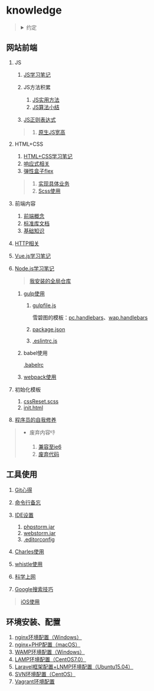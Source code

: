 # knowledge

><details>
><summary>约定</summary>
>
>1. 仓库定位：个人学习心得笔记
>2. 个别含义
>
>    1. `+`、`-`含义
>
>        兼容ie8+：包括ie8以及高于ie8的ie浏览器；兼容ie8-：包括ie8以及低于ie8的ie浏览器。
>    2. 变量命名含义
>
>        1. `dom`为JS对象，`$dom`为jQuery（或Zepto）对象。
>        2. `obj`为对象，`arr`为数组。
></details>

## 网站前端

1. JS

    1. [JS学习笔记](./网站前端/JS学习笔记/README.md)
    2. JS方法积累

        1. [JS实用方法](./网站前端/JS方法积累/实用方法/README.md)
        2. [JS算法小结](./网站前端/JS方法积累/算法小结/README.md)
    3. [JS正则表达式](./网站前端/JS正则表达式/README.md)
    >1. [原生JS宽高](./网站前端/JS学习笔记/原生JS宽高.md)
2. HTML+CSS

    1. [HTML+CSS学习笔记](./网站前端/HTML+CSS学习笔记/README.md)
    2. [响应式相关](./网站前端/HTML+CSS学习笔记/响应式相关.md)
    3. [弹性盒子flex](./网站前端/HTML+CSS学习笔记/弹性盒子.md)
    >1. [实现具体业务](./网站前端/HTML+CSS学习笔记/实现具体业务.md)
    >2. [Scss使用](./网站前端/Scss使用/README.md)
3. 前端内容

    1. [前端概念](./网站前端/前端内容/README.md)
    2. [标准库文档](./网站前端/前端内容/标准库文档.md)
    3. [基础知识](./网站前端/前端内容/基础知识.md)
4. [HTTP相关](./网站前端/HTTP相关/README.md)
5. [Vue.js学习笔记](./网站前端/Vue.js学习笔记/README.md)
6. [Node.js学习笔记](./网站前端/Node.js学习笔记/README.md)

    >[我安装的全局仓库](./网站前端/Node.js学习笔记/我安装的全局仓库.md)

    1. [gulp使用](./网站前端/gulp使用/README.md)

        1. [gulpfile.js](./网站前端/gulp使用/tools/gulpfile.js)

            雪碧图的模板：[pc.handlebars](./网站前端/gulp使用/tools/pc.handlebars)、[wap.handlebars](./网站前端/gulp使用/tools/wap.handlebars)
        2. [package.json](./网站前端/gulp使用/tools/package.json)
        3. [.eslintrc.js](./网站前端/gulp使用/tools/.eslintrc.js)
    2. babel使用

        [.babelrc](./网站前端/babel使用/.babelrc)
    3. [webpack使用](./网站前端/webpack使用/README.md)
7. 初始化模板
        
    1. [cssReset.scss](./网站前端/初始化模板/cssReset.scss)
    2. [init.html](./网站前端/初始化模板/init.html)
8. [程序员的自我修养](./网站前端/程序员的自我修养/README.md)

>- 废弃内容:thumbsdown:
>
>    1. [兼容至ie6](./网站前端/兼容至ie6/README.md)
>    2. [废弃代码](./网站前端/JS方法积累/废弃代码/README.md)

## 工具使用
1. [Git心得](./工具使用/Git心得/README.md)
2. [命令行备忘](./工具使用/命令行备忘/README.md)
3. [IDE设置](./工具使用/IDE设置/README.md)

    1. [phpstorm.jar](./工具使用/IDE设置/phpstorm_03.01.jar)
    2. [webstorm.jar](./工具使用/IDE设置/webstorm_08.22.jar)
    3. [.editorconfig](./工具使用/IDE设置/.editorconfig)
4. [Charles使用](./工具使用/Charles使用/README.md)
5. [whistle使用](./工具使用/whistle使用/README.md)
6. [科学上网](./工具使用/科学上网/README.md)
7. [Google搜索技巧](./工具使用/Google搜索技巧/README.md)

>[iOS使用](./工具使用/iOS使用/README.md)

## 环境安装、配置
1. [nginx环境配置（Windows）](./环境安装、配置/nginx环境配置（Windows）/README.md)
2. [nginx+PHP配置（macOS）](./环境安装、配置/nginx+PHP配置（macOS）/README.md)
3. [WAMP环境配置（Windows）](./环境安装、配置/WAMP环境配置（Windows）/README.md)
4. [LAMP环境配置（CentOS7.0）](./环境安装、配置/LAMP环境配置（CentOS7.0）/README.md)
5. [Laravel框架配置+LNMP环境配置（Ubuntu15.04）](./环境安装、配置/Laravel框架配置+LNMP环境配置（Ubuntu15.04）/README.md)
6. [SVN环境配置（CentOS）](./环境安装、配置/SVN环境配置（CentOS）/README.md)
7. [Vagrant环境配置](./环境安装、配置/Vagrant环境配置/README.md)
